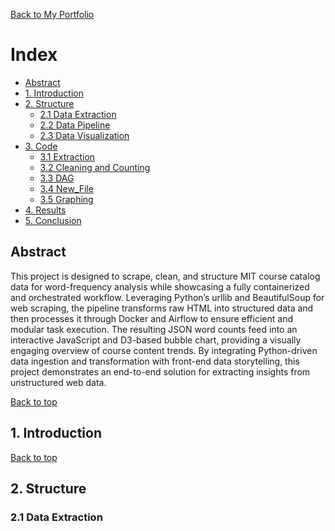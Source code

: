 <a href="https://npedraza09.github.io">Back to My Portfolio</a>

<a class="anchor" id="Index"></a>
# Index

- [Abstract](#Abstract)
- [1. Introduction](#Introduction)
- [2. Structure](#Structure)
    - [2.1 Data Extraction](#Extraction)
    - [2.2 Data Pipeline](#Pipeline)
    - [2.3 Data Visualization](#Visualization)
- [3. Code](#Code)
    - [3.1 Extraction](#Code_Extraction)
    - [3.2 Cleaning and Counting](#Cleaning_Counting)
    - [3.3 DAG](#DAG)
    - [3.4 New_File](#New_File)
    - [3.5 Graphing](#Graphing)
- [4. Results](#Results)
- [5. Conclusion](#Conclusion)


<a class="anchor" id="Abstract"></a>
##  Abstract
This project is designed to scrape, clean, and structure MIT course catalog data for word-frequency analysis while showcasing a fully containerized and orchestrated workflow. Leveraging Python’s urllib and BeautifulSoup for web scraping, the pipeline transforms raw HTML into structured data and then processes it through Docker and Airflow to ensure efficient and modular task execution. The resulting JSON word counts feed into an interactive JavaScript and D3-based bubble chart, providing a visually engaging overview of course content trends. By integrating Python-driven data ingestion and transformation with front-end data storytelling, this project demonstrates an end-to-end solution for extracting insights from unstructured web data.


[Back to top](#Index)

<a class="anchor" id="Introduction"></a>
## 1. Introduction


[Back to top](#Index)

<a class="anchor" id="Structure"></a>
## 2. Structure

<a class="anchor" id="Extraction"></a>
### 2.1 Data Extraction







